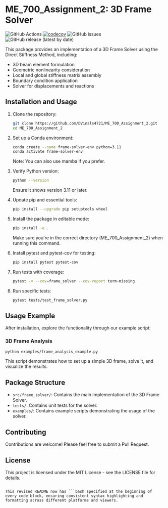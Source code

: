 
# ME_700_Assignment_2: 3D Frame Solver
![GitHub Actions](https://github.com/DVinals4721/ME_700_Assigment_2/actions/workflows/test.yml/badge.svg)
[![codecov](https://codecov.io/gh/DVinals4721/ME_700_Assignment_2/branch/main/graph/badge.svg?token=YOUR_CODECOV_TOKEN)](https://codecov.io/gh/DVinals4721/ME_700_Assignment_2)
![GitHub issues](https://img.shields.io/github/issues/DVinals4721/ME_700_Assignment_2)
![GitHub release (latest by date)](https://img.shields.io/github/v/release/DVinals4721/ME_700_Assignment_2)

This package provides an implementation of a 3D Frame Solver using the Direct Stiffness Method, including:

- 3D beam element formulation
- Geometric nonlinearity consideration
- Local and global stiffness matrix assembly
- Boundary condition application
- Solver for displacements and reactions

## Installation and Usage

1. Clone the repository:

   ```bash
   git clone https://github.com/DVinals4721/ME_700_Assignment_2.git
   cd ME_700_Assignment_2
   ```

2. Set up a Conda environment:

   ```bash
   conda create --name frame-solver-env python=3.11
   conda activate frame-solver-env
   ```

   Note: You can also use mamba if you prefer.

3. Verify Python version:

   ```bash
   python --version
   ```

   Ensure it shows version 3.11 or later.

4. Update pip and essential tools:

   ```bash
   pip install --upgrade pip setuptools wheel
   ```

5. Install the package in editable mode:

   ```bash
   pip install -e .
   ```

   Make sure you're in the correct directory (ME_700_Assignment_2) when running this command.

6. Install pytest and pytest-cov for testing:

   ```bash
   pip install pytest pytest-cov
   ```

7. Run tests with coverage:

   ```bash
   pytest -v --cov=frame_solver --cov-report term-missing
   ```

8. Run specific tests:

   ```bash
   pytest tests/test_frame_solver.py
   ```

## Usage Example

After installation, explore the functionality through our example script:

### 3D Frame Analysis

```bash
python examples/frame_analysis_example.py
```

This script demonstrates how to set up a simple 3D frame, solve it, and visualize the results.

## Package Structure

- `src/frame_solver/`: Contains the main implementation of the 3D Frame Solver.
- `tests/`: Contains unit tests for the solver.
- `examples/`: Contains example scripts demonstrating the usage of the solver.

## Contributing

Contributions are welcome! Please feel free to submit a Pull Request.

## License

This project is licensed under the MIT License - see the LICENSE file for details.
```

This revised README now has ```bash specified at the beginning of every code block, ensuring consistent syntax highlighting and formatting across different platforms and viewers.